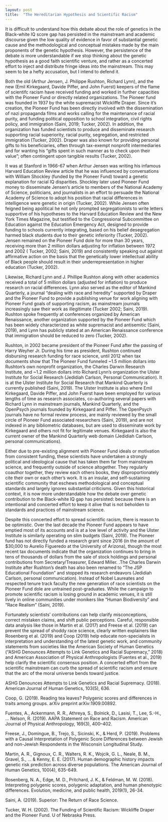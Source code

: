 ```yaml
---
layout: post
title:  "The Hereditarian Hypothesis and Scientific Racism"
---
```



It is difficult to understand how this debate about the role of genetics in the Black-white IQ score gap has persisted in the mainstream and academic discourse given the low quality of evidence in favor of substantial genetic cause and the methodological and conceptual mistakes made by the main proponents of the genetic hypothesis. However, the persistence of the debate is more understandable if we stop thinking about the genetic hypothesis as a good faith scientific venture, and rather as a concerted effort to inject and distribute fringe ideas into the mainstream. This may seem to be a hefty accusation, but I intend to defend it. 

Both the old (Arthur Jensen, J. Philippe Rushton, Richard Lynn),  and the new (Emil Kirkegaard, Davide Piffer, and John Fuerst) keepers of the flame of scientifc racism have received funding and worked in further capacities with the Pioneer Fund or directly related organizations. The Pioneer fund was founded in 1937 by the white supremacist Wickliffe Draper. Since it’s creation, the Pioneer Fund has been directly involved with the dissemination of nazi propaganda films and works calling for the maintenance of racial purity, and funding political opposition to school integration, civil rights policy, and immigration (Saini, 2019; Tucker, 2002). In addition, the organization has funded scientists to produce and disseminate research supporting racial superiority, racial purity, segregation, and restricted immigration (Tucker, 2002). Draper was also known for providing personal gifts to his beneficiaries, often through tax-exempt nonprofit intermediaries and for wanting his “gifts spent in such manner as to check upon their value”; often contingent upon tangible results (Tucker, 2002).
 
 It was at Stanford in 1966-67 when Arthur Jensen was writing his infamous Harvard Education Review article that he was influenced by conversations with William Shockley (funded by the Pioneer Fund) toward a genetic explanation for racial IQ disparities. Shockley later used Pioneer Fund money to disseminate Jensen’s article to members of the National Academy of Science, politicians, and journalists in an effort to persuade the National Academy of Science to adopt his position that racial differences in intelligence were genetic in origin (Tucker, 2002). While Jensen often feigned being apolitical he not only prompted segregationists to write letters supportive of his hypotheses to the Harvard Education Review and the New York Times Magazine, but testified to the Congressional Subcommittee on Education against the Education Emergency Act, designed to provide funding to schools currently integrating, based on his belief desegregation harmed black students due to their genetic inferiority (Tucker, 2002). Jensen remained on the Pioneer Fund dole for more than 30 years, receiving more than 2 million dollars adjusting for inflation between 1972 and 2002 ( Tucker, 2002; Saini, 2019) and consistently speaking out against affirmative action on the basis that the genetically lower intellectual ability of Black people should result in their underrepresentation in higher education (Tucker, 2002).

Likewise, Richard Lynn and J. Phillipe Rushton along with other academics received a total of 5 million dollars (adjusted for inflation) to produce research on racial differences. Lynn also served as the editor of Mankind Quarterly, a journal “dealing with race and heredity” supported by Draper and the Pioneer Fund to provide a publishing venue for work aligning with Pioneer Fund goals of supporting racism, as mainstream journals increasingly saw their work as illegitimate (Tucker 2002; Saini, 2019). Rushton spoke frequently at conferences organized by American Renaissance, another organization supported by the Pioneer Fund which has been widely characterized as white supremacist and antisemitic (Saini, 2019), and Lynn has publicly stated at an American Renaissance conference that immigration should be reduced to zero (Tucker, 2002).

Rushton, in 2002 became president of the Pioneer Fund after the passing of Harry Weyher Jr. During his time as president, Rushton continued disbursing research funding for race science, until 2012 when tax documents show that The Pioneer Fund funneled ~1.5 million dollars into Rushton’s own nonprofit organization, the Charles Darwin Research Institute, and ~1.2 million dollars into Richard Lynn’s organization the Ulster Institute for Social Research (Jedidiah Carlson, Personal Communication). It is at the Ulster Institute for Social Research that Mankind Quarterly is currently published (Saini, 2019). The Ulster Institute is also where Emil Kirkegaard, Davide Piffer, and John Fuerst have been employed for various lengths of time as research associates, co-authoring several papers with Richard Lynn in mainstream journals, Mankind Quarterly, and the OpenPsych journals founded by Kirkegaard and Piffer. The OpenPsych journals have no formal review process, are mainly reviewed by the small circle of Pioneer Fund associated researchers (Saini, 2019), and are not indexed in any bibliometric databases, but are used to disseminate work by Kirkegaard and others not fit for legitimate venues. Kirkegaard is also the current owner of the Mankind Quarterly web domain (Jedidiah Carlson, personal communications).

Either due to pre-existing alignment with Pioneer Fund ideals or motivation from consistent funding, these scientists have undertaken a strongly political and ideological cause that has taken them far from mainstream science, and frequently outside of science altogether. They regularly coauthor together, they review each others books, they disproportionately cite their own or each other’s work. It is an insular, and self-sustaining scientific community that eschews methodological and conceptual standards and largely ignores substantial criticisms. Given this historical context, it is now more understandable how the debate over genetic contribution to the Black-white IQ gap has persisted: because there is an intentional and concerted effort to keep it alive that is not beholden to standards and practices of mainstream science.

Despite this concerted effort to spread scientific racism, there is reason to be optimistic. Over the last decade the Pioneer Fund appears to have emptied most of its accounts and is at a low level of activity and the Ulster Institute is similarly operating on slim budgets (Saini, 2019). The Pioneer fund has not directly funded a research grant since 2016 (in the amount of $30,000 to Aurelio Figueredo at the University of Arizona), though the most recent tax documents indicate that the organization continues to bring in tens of thousands of dollars from the sale of stock holdings and personal contributions from Secretary/Treasurer, Edward Miller. .The Charles Darwin Institute after Rushton’s death has also been renamed to “The JSP Educational Foundation” and stopped its research endeavors (Jedidiah Carlson, personal communication). Instead of Nobel Laureates and respected tenure track faculty the new generation of race scientists on the Pioneer Fund dole are untrained post-graduates. While the campaign to promote scientific racism is losing ground in academic venues, it is still lively in online communities under monikers like “Human Biodiversity” and “Race Realism” (Saini, 2019). 

Fortunately scientists’ contributions can help clarify misconceptions, correct mistaken claims, and shift public perceptions. Careful, responsible data analysis like those in Martin et al. (2017) and Freese et al. (2019) can prevent the spread of shoddy race science, clearly written explainers like Rosenberg et al. (2019) and Coop (2019) help educate non-specialists in interpretation and understanding of the latest genetic work, and community statements from societies like the American Society of Human Genetics (“ASHG Denounces Attempts to Link Genetics and Racial Supremacy,” 2018) and American Association of Physical Anthropologists (Fuentes et al., 2019) help clarify the scientific consensus position. A concerted effort from the scientific mainstream can curb the spread of scientific racism and ensure that the arc of the moral universe bends toward justice.


ASHG Denounces Attempts to Link Genetics and Racial Supremacy. (2018). American Journal of Human Genetics, 103(5), 636.

Coop, G. (2019). Reading tea leaves? Polygenic scores and differences in traits among groups. arXiv preprint arXiv:1909.00892.

Fuentes, A., Ackermann, R. R., Athreya, S., Bolnick, D., Lasisi, T., Lee, S.-H., … Nelson, R. (2019). AAPA Statement on Race and Racism. American Journal of Physical Anthropology, 169(3), 400–402.

Freese, J., Domingue, B., Trejo, S., Sicinski, K., & Herd, P. (2019). Problems with a Causal Interpretation of Polygenic Score Differences between Jewish and non-Jewish Respondents in the Wisconsin Longitudinal Study.


Martin, A. R., Gignoux, C. R., Walters, R. K., Wojcik, G. L., Neale, B. M., Gravel, S., ... & Kenny, E. E. (2017). Human demographic history impacts genetic risk prediction across diverse populations. The American Journal of Human Genetics, 100(4), 635-649.

Rosenberg, N. A., Edge, M. D., Pritchard, J. K., & Feldman, M. W. (2018). Interpreting polygenic scores, polygenic adaptation, and human phenotypic differences. Evolution, medicine, and public health, 2019(1), 26-34.

Saini, A. (2019). Superior: The Return of Race Science.

Tucker, W. H. (2002). The Funding of Scientific Racism: Wickliffe Draper and the Pioneer Fund. U of Nebraska Press.

